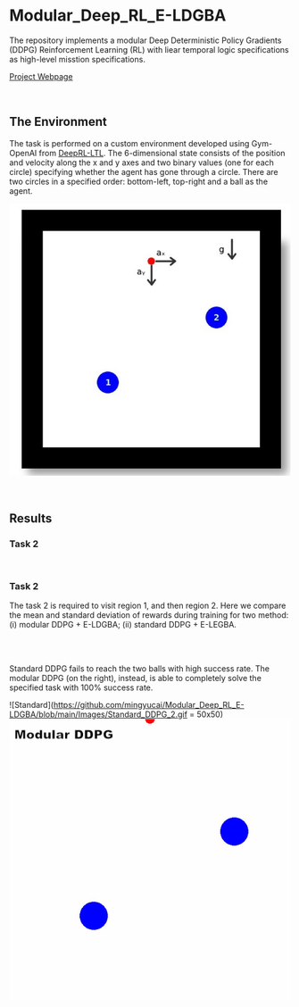 # Modular_Deep_RL_E-LDGBA

The repository implements a modular Deep Deterministic Policy Gradients (DDPG) Reinforcement Learning (RL) with liear temporal logic specifications as high-level misstion specifications. 

[Project Webpage](https://github.com/mingyucai/Modular_Deep_RL/)

<br>

## The Environment
The task is performed on a custom environment developed using Gym-OpenAI from [DeepRL-LTL](https://github.com/RickyMexx/DeepRL-LTL). The 6-dimensional state consists of the position and velocity along the x and y axes and two binary values (one for each circle) specifying whether the agent has gone through a circle. There are two circles in a specified order: bottom-left, top-right and a ball as the agent.

![Ball-Pass](/Images/Ball-Pass_environment.jpg)

<br>

## Results

### Task 2



<br>

### Task 2
The task 2 is required to visit region 1, and then region 2. Here we compare the mean and standard deviation of rewards during training for two method: (i) modular DDPG + E-LDGBA; (ii) standard DDPG + E-LEGBA.

<br><br>

Standard DDPG fails to reach the two balls with high success rate.  The modular DDPG (on the right), instead, is able to completely solve the specified task with 100% success rate.


![Standard](https://github.com/mingyucai/Modular_Deep_RL_E-LDGBA/blob/main/Images/Standard_DDPG_2.gif = 50x50)
![Modular](/Images/Modular_DDPG_2.gif)


<br>
